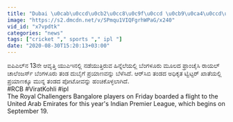 ```yaml
---
title: "Dubai \u0cab\u0ccd\u0cb2\u0cc8\u0c9f\u0ccd \u0cb9\u0ca4\u0ccd\u0ca4\u0cbf\u0ca6 RCB \u0caa\u0ccd\u0cb2\u0cc7\u0caf\u0cb0\u0ccd\u0cb8\u0ccd Oneindia Kannada"
image: "https://s2.dmcdn.net/v/SPmqu1VIQFgrhWPaG/x240"
vid_id: "x7vpdtk"
categories: "news"
tags: ["cricket "," sports "," ipl "]
date: "2020-08-30T15:20:13+03:00"
---
```

ಐಪಿಎಲ್‌ನ 13ನೇ ಆವೃತ್ತಿ ಯುಎಇನಲ್ಲಿ ನಡೆಯುತ್ತಿರುವ ಹಿನ್ನೆಲೆಯಲ್ಲಿ ಬೆಂಗಳೂರು ಮೂಲದ ಫ್ರಾಂಚೈಸಿ ರಾಯಲ್ ಚಾಲೆಂಜರ್ಸ್ ಬೆಂಗಳೂರು ತಂಡ ದುಬೈಗೆ ಪ್ರಯಾಣವನ್ನು ಬೆಳೆಸಿದೆ. ಆರ್‌ಸಿಬಿ ತಂಡದ ಅಧಿಕೃತ ಟ್ವಿಟ್ಟರ್‌ ಖಾತೆಯಲ್ಲಿ ಪ್ರಯಾಣಕ್ಕೂ ಮುನ್ನ ತಂಡದ ಪೋಟೋವನ್ನು ಹಂಚಿಕೊಳ್ಳಲಾಗಿದೆ.  <br>#RCB #ViratKohli #ipl  <br>The Royal Challengers Bangalore players on Friday boarded a flight to the United Arab Emirates for this year's Indian Premier League, which begins on September 19.
